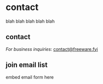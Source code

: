 # contact

blah blah blah blah blah

## contact

*For business inquiries*: [contact@freeware.fyi](mailto:)

## join email list

embed email form here
